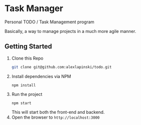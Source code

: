 # Task Manager
Personal TODO / Task Management program

Basically, a way to manage projects in a much more agile manner.

## Getting Started
1. Clone this Repo
    ```bash
    git clone git@github.com:alexlapinski/todo.git
    ```
2. Install dependencies via NPM
    ```
    npm install
    ```
3. Run the project
    ```
    npm start
    ```
    This will start both the front-end and backend. 
4. Open the browser to ```http://localhost:3000```
